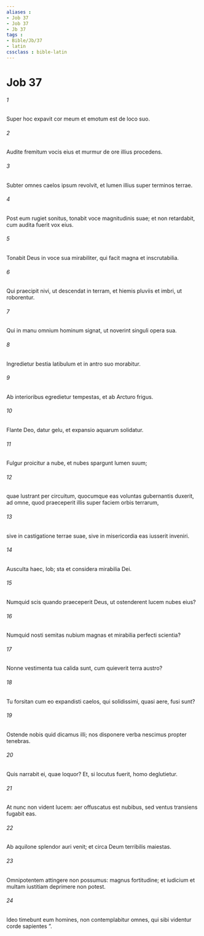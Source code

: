 ```yaml
---
aliases : 
- Job 37
- Job 37
- Jb 37
tags : 
- Bible/Jb/37
- latin
cssclass : bible-latin
---
```


# Job 37

###### 1
Super hoc expavit cor meum et emotum est de loco suo.
###### 2
Audite fremitum vocis eius et murmur de ore illius procedens.
###### 3
Subter omnes caelos ipsum revolvit, et lumen illius super terminos terrae.
###### 4
Post eum rugiet sonitus, tonabit voce magnitudinis suae; et non retardabit, cum audita fuerit vox eius.
###### 5
Tonabit Deus in voce sua mirabiliter, qui facit magna et inscrutabilia.
###### 6
Qui praecipit nivi, ut descendat in terram, et hiemis pluviis et imbri, ut roborentur.
###### 7
Qui in manu omnium hominum signat, ut noverint singuli opera sua.
###### 8
Ingredietur bestia latibulum et in antro suo morabitur.
###### 9
Ab interioribus egredietur tempestas, et ab Arcturo frigus.
###### 10
Flante Deo, datur gelu, et expansio aquarum solidatur.
###### 11
Fulgur proicitur a nube, et nubes spargunt lumen suum;
###### 12
quae lustrant per circuitum, quocumque eas voluntas gubernantis duxerit, ad omne, quod praeceperit illis super faciem orbis terrarum,
###### 13
sive in castigatione terrae suae, sive in misericordia eas iusserit inveniri.
###### 14
Ausculta haec, Iob; sta et considera mirabilia Dei.
###### 15
Numquid scis quando praeceperit Deus, ut ostenderent lucem nubes eius?
###### 16
Numquid nosti semitas nubium magnas et mirabilia perfecti scientia?
###### 17
Nonne vestimenta tua calida sunt, cum quieverit terra austro?
###### 18
Tu forsitan cum eo expandisti caelos, qui solidissimi, quasi aere, fusi sunt?
###### 19
Ostende nobis quid dicamus illi; nos disponere verba nescimus propter tenebras.
###### 20
Quis narrabit ei, quae loquor? Et, si locutus fuerit, homo deglutietur.
###### 21
At nunc non vident lucem: aer offuscatus est nubibus, sed ventus transiens fugabit eas.
###### 22
Ab aquilone splendor auri venit; et circa Deum terribilis maiestas.
###### 23
Omnipotentem attingere non possumus: magnus fortitudine; et iudicium et multam iustitiam deprimere non potest.
###### 24
Ideo timebunt eum homines, non contemplabitur omnes, qui sibi videntur corde sapientes ”.
